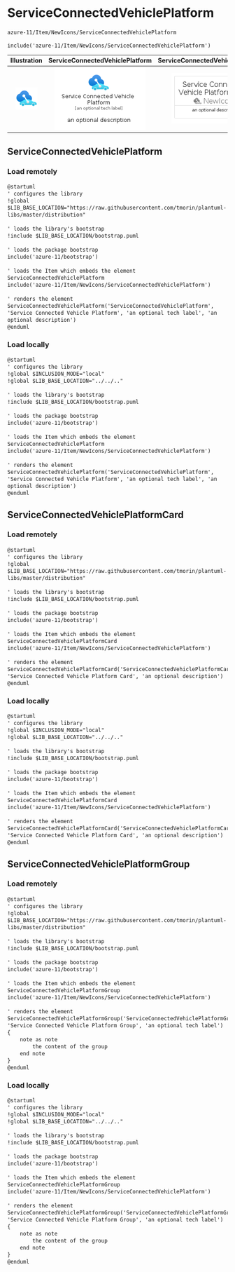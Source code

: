 # ServiceConnectedVehiclePlatform


```text
azure-11/Item/NewIcons/ServiceConnectedVehiclePlatform
```

```text
include('azure-11/Item/NewIcons/ServiceConnectedVehiclePlatform')
```



| Illustration | ServiceConnectedVehiclePlatform | ServiceConnectedVehiclePlatformCard | ServiceConnectedVehiclePlatformGroup |
| :---: | :---: | :---: | :---: |
| ![illustration for Illustration](../../../azure-11/Item/NewIcons/ServiceConnectedVehiclePlatform.png) | ![illustration for ServiceConnectedVehiclePlatform](../../../azure-11/Item/NewIcons/ServiceConnectedVehiclePlatform.Local.png) | ![illustration for ServiceConnectedVehiclePlatformCard](../../../azure-11/Item/NewIcons/ServiceConnectedVehiclePlatformCard.Local.png) | ![illustration for ServiceConnectedVehiclePlatformGroup](../../../azure-11/Item/NewIcons/ServiceConnectedVehiclePlatformGroup.Local.png) |




## ServiceConnectedVehiclePlatform

### Load remotely
```plantuml
@startuml
' configures the library
!global $LIB_BASE_LOCATION="https://raw.githubusercontent.com/tmorin/plantuml-libs/master/distribution"

' loads the library's bootstrap
!include $LIB_BASE_LOCATION/bootstrap.puml

' loads the package bootstrap
include('azure-11/bootstrap')

' loads the Item which embeds the element ServiceConnectedVehiclePlatform
include('azure-11/Item/NewIcons/ServiceConnectedVehiclePlatform')

' renders the element
ServiceConnectedVehiclePlatform('ServiceConnectedVehiclePlatform', 'Service Connected Vehicle Platform', 'an optional tech label', 'an optional description')
@enduml
```

### Load locally
```plantuml
@startuml
' configures the library
!global $INCLUSION_MODE="local"
!global $LIB_BASE_LOCATION="../../.."

' loads the library's bootstrap
!include $LIB_BASE_LOCATION/bootstrap.puml

' loads the package bootstrap
include('azure-11/bootstrap')

' loads the Item which embeds the element ServiceConnectedVehiclePlatform
include('azure-11/Item/NewIcons/ServiceConnectedVehiclePlatform')

' renders the element
ServiceConnectedVehiclePlatform('ServiceConnectedVehiclePlatform', 'Service Connected Vehicle Platform', 'an optional tech label', 'an optional description')
@enduml
```

## ServiceConnectedVehiclePlatformCard

### Load remotely
```plantuml
@startuml
' configures the library
!global $LIB_BASE_LOCATION="https://raw.githubusercontent.com/tmorin/plantuml-libs/master/distribution"

' loads the library's bootstrap
!include $LIB_BASE_LOCATION/bootstrap.puml

' loads the package bootstrap
include('azure-11/bootstrap')

' loads the Item which embeds the element ServiceConnectedVehiclePlatformCard
include('azure-11/Item/NewIcons/ServiceConnectedVehiclePlatform')

' renders the element
ServiceConnectedVehiclePlatformCard('ServiceConnectedVehiclePlatformCard', 'Service Connected Vehicle Platform Card', 'an optional description')
@enduml
```

### Load locally
```plantuml
@startuml
' configures the library
!global $INCLUSION_MODE="local"
!global $LIB_BASE_LOCATION="../../.."

' loads the library's bootstrap
!include $LIB_BASE_LOCATION/bootstrap.puml

' loads the package bootstrap
include('azure-11/bootstrap')

' loads the Item which embeds the element ServiceConnectedVehiclePlatformCard
include('azure-11/Item/NewIcons/ServiceConnectedVehiclePlatform')

' renders the element
ServiceConnectedVehiclePlatformCard('ServiceConnectedVehiclePlatformCard', 'Service Connected Vehicle Platform Card', 'an optional description')
@enduml
```

## ServiceConnectedVehiclePlatformGroup

### Load remotely
```plantuml
@startuml
' configures the library
!global $LIB_BASE_LOCATION="https://raw.githubusercontent.com/tmorin/plantuml-libs/master/distribution"

' loads the library's bootstrap
!include $LIB_BASE_LOCATION/bootstrap.puml

' loads the package bootstrap
include('azure-11/bootstrap')

' loads the Item which embeds the element ServiceConnectedVehiclePlatformGroup
include('azure-11/Item/NewIcons/ServiceConnectedVehiclePlatform')

' renders the element
ServiceConnectedVehiclePlatformGroup('ServiceConnectedVehiclePlatformGroup', 'Service Connected Vehicle Platform Group', 'an optional tech label') {
    note as note
        the content of the group
    end note
}
@enduml
```

### Load locally
```plantuml
@startuml
' configures the library
!global $INCLUSION_MODE="local"
!global $LIB_BASE_LOCATION="../../.."

' loads the library's bootstrap
!include $LIB_BASE_LOCATION/bootstrap.puml

' loads the package bootstrap
include('azure-11/bootstrap')

' loads the Item which embeds the element ServiceConnectedVehiclePlatformGroup
include('azure-11/Item/NewIcons/ServiceConnectedVehiclePlatform')

' renders the element
ServiceConnectedVehiclePlatformGroup('ServiceConnectedVehiclePlatformGroup', 'Service Connected Vehicle Platform Group', 'an optional tech label') {
    note as note
        the content of the group
    end note
}
@enduml
```

